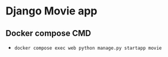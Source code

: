 # Django Movie app

## Docker compose CMD

* `docker compose exec web python manage.py startapp movie`
